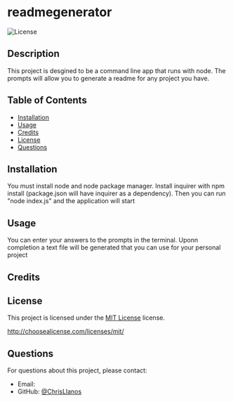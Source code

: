 # readmegenerator
  ![License](https://img.shields.io/badge/License-MIT-blue.svg)

  ## Description

  This project is desgined to be a command line app that runs with node. The prompts will allow you to generate a readme for any project you have.
  ## Table of Contents
  - [Installation](#installation)
  - [Usage](#usage)
  - [Credits](#credits)
  - [License](#license)
  - [Questions](#questions)
  
  ## Installation
  
  You must install node and node package manager. Install inquirer with npm install (package.json will have inquirer as a dependency). Then you can run \"node index.js\" and the application will start
  
  ## Usage
  
  You can enter your answers to the prompts in the terminal. Uponn completion a text file will be generated that you can use for your personal project
  
  ## Credits
  
  
  ## License

This project is licensed under the [MIT License](http://choosealicense.com/licenses/mit/) license.
  
  http://choosealicense.com/licenses/mit/
  
  ## Questions
For questions about this project, please contact:
- Email: 
- GitHub: [@ChrisLlanos](https://github.com/ChrisLlanos)

